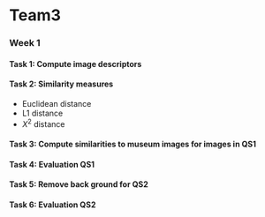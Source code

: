 # Team3

### Week 1

#### Task 1: Compute image descriptors

#### Task 2: Similarity measures

* Euclidean distance
* L1 distance
* $X^2$ distance

#### Task 3: Compute similarities to museum images for images in QS1

#### Task 4: Evaluation QS1

#### Task 5: Remove back ground for QS2

#### Task 6: Evaluation QS2

